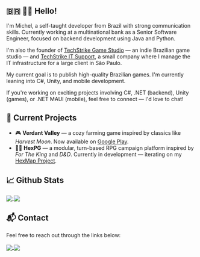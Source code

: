 ## 🇧🇷 👨‍💻 Hello!  

I'm Michel, a self-taught developer from Brazil with strong communication skills.
Currently working at a multinational bank as a Senior Software Engineer, focused on backend development using Java and Python.

I'm also the founder of [TechStrike Game Studio](https://github.com/TechStrikeBrasil) — an indie Brazilian game studio — and [TechStrike IT Support](https://github.com/TechStrike-IT-Support), a small company where I manage the IT infrastructure for a large client in São Paulo.

My current goal is to publish high-quality Brazilian games. I'm currently leaning into C#, Unity, and mobile development.

If you're working on exciting projects involving C#, .NET (backend), Unity (games), or .NET MAUI (mobile), feel free to connect — I'd love to chat!

## 🚀 Current Projects

* 🎮 **Verdant Valley** — a cozy farming game inspired by classics like *Harvest Moon*. Now available on [Google Play](https://play.google.com/store/apps/details?id=com.techstrikebrasil.verdantvalley&hl=en).
* 🧙‍♂️ **HexPG** — a modular, turn-based RPG campaign platform inspired by *For The King* and *D&D*. Currently in development — iterating on my [HexMap Project](https://github.com/mikxingu/hexmap_editor).


## 📈 Github Stats 

<a href="https://github.com/anuraghazra/github-readme-stats">
  <img align="center" src="https://github-readme-stats.vercel.app/api?username=mikxingu&show_icons=true&theme=highcontrast&hide=stars" />
</a>

<a href="https://github.com/mikxingu/github-readme-stats">
  <img align="center" src="https://github-readme-stats.vercel.app/api/top-langs/?username=mikxingu&layout=compact&theme=highcontrast&hide=ShaderLab" />
</a>

        

## 📬 Contact
Feel free to reach out through the links below:

<a href="mailto:michelalvs@gmail.com">
  <img align="center" src="https://img.shields.io/badge/Gmail-D14836?style=for-the-badge&logo=gmail&logoColor=white" />
</a>

<a href="https://www.linkedin.com/in/michel-alves-almeida-leite-84976315a/">
  <img align="center" src="https://img.shields.io/badge/LinkedIn-0077B5?style=for-the-badge&logo=linkedin&logoColor=white" />
</a>

